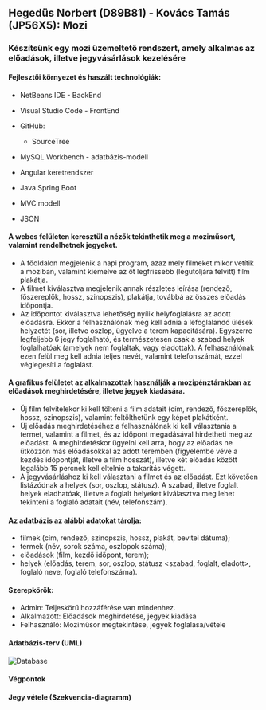 ## Hegedüs Norbert (D89B81) - Kovács Tamás (JP56X5): Mozi
### Készítsünk egy mozi üzemeltető rendszert, amely alkalmas az előadások, illetve jegyvásárlások kezelésére

#### Fejlesztői környezet és haszált technológiák:

- NetBeans IDE - BackEnd
- Visual Studio Code - FrontEnd
- GitHub:
	- SourceTree 
- MySQL Workbench - adatbázis-modell

- Angular keretrendszer
- Java Spring Boot
- MVC modell
- JSON

#### A webes felületen keresztül a nézők tekinthetik meg a moziműsort, valamint rendelhetnek jegyeket.
- A főoldalon megjelenik a napi program, azaz mely filmeket mikor vetítik a
moziban, valamint kiemelve az öt legfrissebb (legutoljára felvitt) film plakátja.
- A filmet kiválasztva megjelenik annak részletes leírása (rendező, főszereplők,
hossz, szinopszis), plakátja, továbbá az összes előadás időpontja.
- Az időpontot kiválasztva lehetőség nyílik helyfoglalásra az adott előadásra.
Ekkor a felhasználónak meg kell adnia a lefoglalandó ülések helyzetét (sor,
illetve oszlop, ügyelve a terem kapacitására). Egyszerre legfeljebb 6 jegy
foglalható, és természetesen csak a szabad helyek foglalhatóak (amelyek nem
foglaltak, vagy eladottak). A felhasználónak ezen felül meg kell adnia teljes
nevét, valamint telefonszámát, ezzel véglegesíti a foglalást.

#### A grafikus felületet az alkalmazottak használják a mozipénztárakban az előadások meghirdetésére, illetve jegyek kiadására.
- Új film felvitelekor ki kell tölteni a film adatait (cím, rendező, főszereplők,
hossz, szinopszis), valamint feltölthetünk egy képet plakátként.
- Új előadás meghirdetéséhez a felhasználónak ki kell választania a termet,
valamint a filmet, és az időpont megadásával hirdetheti meg az előadást. A
meghirdetéskor ügyelni kell arra, hogy az előadás ne ütközzön más
előadásokkal az adott teremben (figyelembe véve a kezdés időpontját, illetve
a film hosszát), illetve két előadás között legalább 15 percnek kell eltelnie a
takarítás végett.
- A jegyvásárláshoz ki kell választani a filmet és az előadást. Ezt követően
listázódnak a helyek (sor, oszlop, státusz). A szabad, illetve foglalt helyek
eladhatóak, illetve a foglalt helyeket kiválasztva meg lehet tekinteni a foglaló
adatait (név, telefonszám). 

#### Az adatbázis az alábbi adatokat tárolja: 
- filmek (cím, rendező, szinopszis, hossz, plakát, bevitel dátuma);
- termek (név, sorok száma, oszlopok száma);
- előadások (film, kezdő időpont, terem);
- helyek (előadás, terem, sor, oszlop, státusz <szabad, foglalt, eladott>, foglaló neve, foglaló telefonszáma).

#### Szerepkörök:
 - Admin: Teljeskörű hozzáférése van mindenhez.
 - Alkalmazott: Előadások meghirdetése, jegyek kiadása
 - Felhasználó: Moziműsor megtekintése, jegyek foglalása/vétele
 
 #### Adatbázis-terv (UML)
 ![Database](Misc/database.jpg "Database")
 
 #### Végpontok
 
 #### Jegy vétele (Szekvencia-diagramm)

